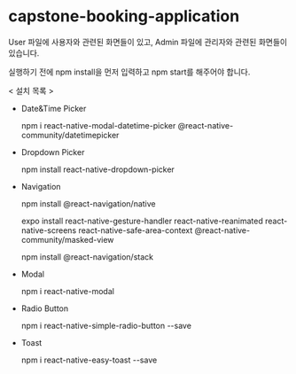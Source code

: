 # capstone-booking-application

User 파일에 사용자와 관련된 화면들이 있고, Admin 파일에 관리자와 관련된 화면들이 있습니다.

실행하기 전에 npm install을 먼저 입력하고 npm start를 해주어야 합니다.

< 설치 목록 >
- Date&Time Picker

    npm i react-native-modal-datetime-picker @react-native-community/datetimepicker

- Dropdown Picker

    npm install react-native-dropdown-picker

- Navigation

    npm install @react-navigation/native

    expo install react-native-gesture-handler react-native-reanimated react-native-screens react-native-safe-area-context @react-native-community/masked-view
    
    npm install @react-navigation/stack

- Modal

    npm i react-native-modal

- Radio Button

    npm i react-native-simple-radio-button --save

- Toast

    npm i react-native-easy-toast --save